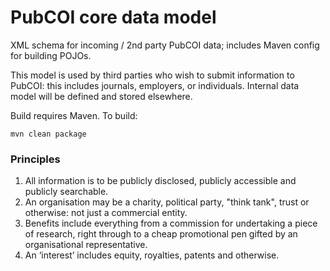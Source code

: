 # PubCOI core data model

XML schema for incoming / 2nd party PubCOI data; includes Maven config for building POJOs.

This model is used by third parties who wish to submit information to PubCOI: this includes 
journals, employers, or individuals. Internal data model will be defined and stored elsewhere.

Build requires Maven. To build:

```
mvn clean package
```

### Principles

1. All information is to be publicly disclosed, publicly accessible and publicly searchable.
1. An organisation may be a charity, political party, "think tank", trust or otherwise: not just a commercial entity.
1. Benefits include everything from a commission for undertaking a piece of research, right through to a cheap promotional pen gifted by an organisational representative.
1. An ‘interest’ includes equity, royalties, patents and otherwise.


